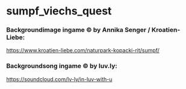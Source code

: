 # sumpf_viechs_quest
### Backgroundimage ingame © by Annika Senger / Kroatien-Liebe:
https://www.kroatien-liebe.com/naturpark-kopacki-rit/sumpf/
### Backgroundsong ingame © by luv.ly:
https://soundcloud.com/lv-ly/in-luv-with-u
